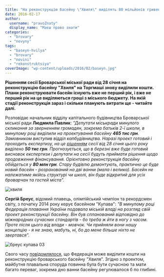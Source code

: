```yaml
---
title: "На реконструкцію басейну \"Хвиля\" виділять 80 мільйонів гривень"
date: 2016-02-17
author: 
  username: "pravoZnaty"
  display_name: "Маєш право знати"
categories: 
  - "brovary"
  - "novyny"
tags: 
  - "baseyn-hvilya"
  - "brovary"
  - "novini"
  - "rekonstruktsiya"
coverImage: "wp-content/uploads/2016/02/baseyn.jpg"
---
```


**Рішенням сесії Броварської міської ради від 28 січня на реконструкцію басейну "Хвиля" на Торгмаші знову виділили кошти. Плани реконструювати басейн існують вже не перший рік, і вже не перший рік на це виділяються гроші з міського бюджету. На якій стадії реконструкція зараз і скільки планують витрати ще - читайте далі.**

Розповідає начальник відділу капітального будівництва Броварської міської ради **Людмила Павлик**: _"Депутати міськради минулого скликання за зверненням громадян, зокрема батьків 2-ї школи, в минулому році виділили на проектування басейну **465 тис грн**. Замовником виступив відділ капбудівництва. Наразі проект готовий і проходить експертизу, на це [рішенням](http://brovary.kiev.ua/r%D1%96shennya-m%D1%96sko%D1%97-radi-v%D1%96d-28012016-%E2%84%9695-06-07-pro-zatverdzhennya-%C2%ABm%D1%96sko%D1%97-programi-po-bud%D1%96vnitstvu-ta) сесії від 28 січня цього року виділено **50 тис грн**. Прогнозується, що в березні вже буде готовий висновок експертизи і депутати на сесії будуть приймати рішення щодо продовження фінансування. Орієнтовно реконструкція басейну обійдеться у **80 млн грн**. Стару будівлю демонтують, практично це буде новий басейн - розрахований на дві ванни (мала і велика). Басейн не належатиме якійсь структурі чи школі, він буде відкритий для усіх броварчан та гостей міста"._

![хвиля](https://mpz.brovary.org/wp-content/uploads/2016/02/hvylya.jpg)

**Сергій Бреус**, відомий плавець, олімпійський чемпіон та рекордсмен світу, з початку 2014 року керує басейном "Купава": _"В минулому році Федерація плавання України подавала міській владі на розгляд свій проект реконструкції басейну. Він був спланований відповідно до міжнародних сучасних стандартів - бо треба ж йти в ногу з часом. Проте після цього від влади - мовчок. Чи прийняли вони нашу концепцію - я не знаю, мабуть, ні, бо до мене більше ніхто не звертався"._

![бреус купава 03](https://mpz.brovary.org/wp-content/uploads/2015/04/breus-kupava-03.jpg)

Свого часу [повідомлялося](https://mpz.brovary.org/direktsiya-kupavi-zbiraye-vidguki-ta-propozitsiyi-brovarchan-pro-robotu-onovlenogo-baseynu/), що Федерація може виділити кошти на реконструкцію броварського басейну "Хвиля". Згідно з проектом, майбутня плавальна споруда повинна була бути сучасною та мати багато переваг, зокрема дно ванни басейну регулювалося б по глибині.
